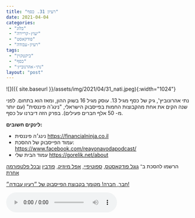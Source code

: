 ```yaml
---
title: "רעיון 31. כסף"
date: 2021-04-04
categories: 
 - "בלוג"
 - "יעוץ-קריירה"
 - "פודקאסט"
 - "רעיון-עבודה"
tags: 
 - "ביקטקוין"
 - "כסף"
 - "נתי-אהרנוביץ׳"
layout: "post"
---
```


![]({{ site.baseurl }}/assets/img/2021/04/31_nati.jpeg){:width="1024"}

נתי אהרונוביץ', גיק של כסף מגיל 13. עוסק מגיל 16 בשוק ההון, ומאז הוא בתחום. לפני שנה הקים את אחת מהקבוצות החמות בפייסבוק הישראלי, "נינג'ה פיננסית" (עם יותר מ- 50 אלף חברים פעילים). בפרק הזה דיברנו על כסף.

**לינקים חשובים:**

* נינג׳ה פיננסית [<https://financialninja.co.il>](https://financialninja.co.il/) 
* עמוד הפייסבוק של ההסכת: [ <https://www.facebook.com/reayonavodapodcast/>](https://www.facebook.com/reayonavodapodcast/)
* עמוד הבית שלי [<https://gorelik.net/about>](https://gorelik.net/about)

הרשמו להסכת ב־ [גוגל פודקאסטס](https://podcasts.google.com/feed/aHR0cHM6Ly9mZWVkLnBvZGJlYW4uY29tL2JvcmlzZ29yZWxpa3BoZC9mZWVkLnhtbA), [ספוטיפיי](https://open.spotify.com/show/51XJ9Wd4A5xL1IfU0wHT2Y), [אפל מיוזיק](https://podcasts.apple.com/il/podcast/%D7%A8%D7%A2%D7%99%D7%95%D7%9F-%D7%A2%D7%91%D7%95%D7%93%D7%94-%D7%A0%D7%99%D7%94%D7%95%D7%9C-%D7%A9%D7%95%D7%95%D7%A7-%D7%A7%D7%A8%D7%99%D7%99%D7%A8%D7%94/id1542636914), [פודבין](https://borisgorelikphd.podbean.com/) [ובכל פלטפורמה אחרת](https://feed.podbean.com/borisgorelikphd/feed.xml)

[חבר, חברה! מקומך בקבוצת הפייסבוק של ״רעיון עבודה״!](https://www.facebook.com/reayonavodapodcast)

<audio controls src="https://mcdn.podbean.com/mf/web/8mgjzz/31_nati.mp3" class=" wp-block-audio"></audio>
